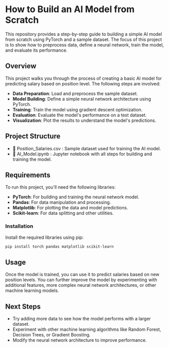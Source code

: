 # How to Build an AI Model from Scratch

This repository provides a step-by-step guide to building a simple AI model from scratch using PyTorch and a sample dataset. The focus of this project is to show how to preprocess data, define a neural network, train the model, and evaluate its performance.

## Overview
This project walks you through the process of creating a basic AI model for predicting salary based on position level. The following steps are involved:

- **Data Preparation**: Load and preprocess the sample dataset.
- **Model Building**: Define a simple neural network architecture using PyTorch.
- **Training**: Train the model using gradient descent optimization.
- **Evaluation**: Evaluate the model's performance on a test dataset.
- **Visualization**: Plot the results to understand the model's predictions.

## Project Structure

- 📄 Position_Salaries.csv  : Sample dataset used for training the AI model.
- 📄 AI_Model.ipynb         : Jupyter notebook with all steps for building and training the model.


## Requirements
To run this project, you'll need the following libraries:

- **PyTorch**: For building and training the neural network model.
- **Pandas**: For data manipulation and processing.
- **Matplotlib**: For plotting the data and model predictions.
- **Scikit-learn**: For data splitting and other utilities.

### Installation
Install the required libraries using pip:

```sh
pip install torch pandas matplotlib scikit-learn
```

## Usage
Once the model is trained, you can use it to predict salaries based on new position levels. You can further improve the model by experimenting with additional features, more complex neural network architectures, or other machine learning models.

## Next Steps
- Try adding more data to see how the model performs with a larger dataset.
- Experiment with other machine learning algorithms like Random Forest, Decision Trees, or Gradient Boosting.
- Modify the neural network architecture to improve performance.


